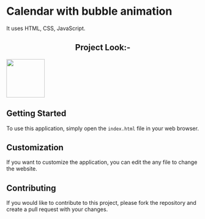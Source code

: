 # Calendar with bubble animation

It uses HTML, CSS, JavaScript.

<h2 align=center>Project Look:-</h2> 
<img src="/img.png" width="100px" alt=""/><br />

## Getting Started

To use this application, simply open the `index.html` file in your web browser.

## Customization

If you want to customize the application, you can edit the any file to change the website.

## Contributing

If you would like to contribute to this project, please fork the repository and create a pull request with your changes.
